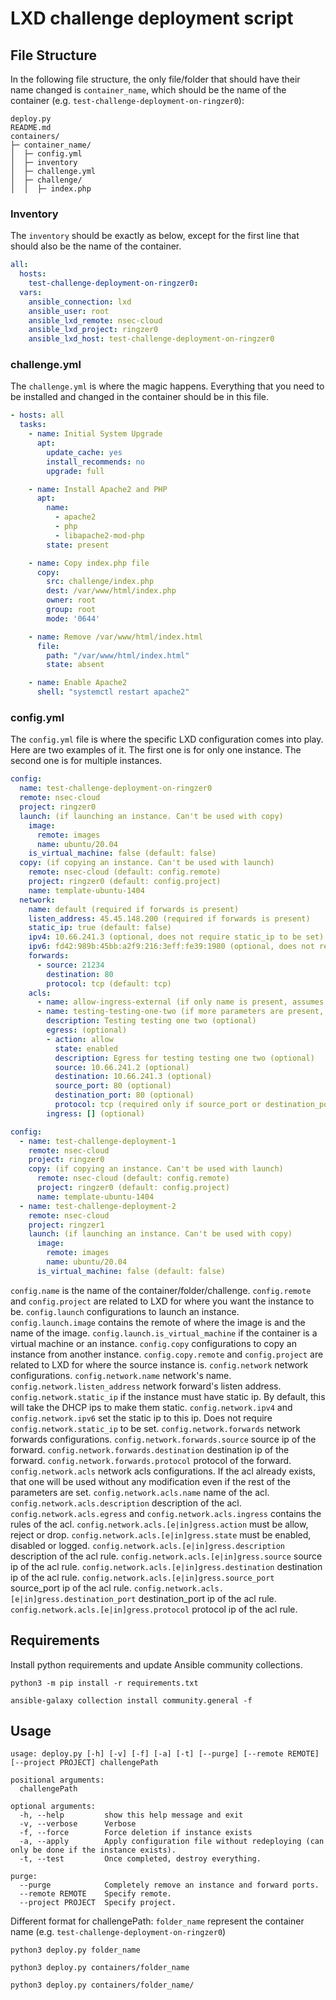 # LXD challenge deployment script

## File Structure

In the following file structure, the only file/folder that should have their name changed is `container_name`, which should be the name of the container (e.g. `test-challenge-deployment-on-ringzer0`):

```
deploy.py
README.md
containers/
├─ container_name/
│  ├─ config.yml
│  ├─ inventory
│  ├─ challenge.yml
│  ├─ challenge/
│  │  ├─ index.php
```

### Inventory

The `inventory` should be exactly as below, except for the first line that should also be the name of the container.

```yaml
all:
  hosts:
    test-challenge-deployment-on-ringzer0:
  vars:
    ansible_connection: lxd
    ansible_user: root
    ansible_lxd_remote: nsec-cloud
    ansible_lxd_project: ringzer0
    ansible_lxd_host: test-challenge-deployment-on-ringzer0
```

### challenge.yml

The `challenge.yml` is where the magic happens. Everything that you need to be installed and changed in the container should be in this file.

```yaml
- hosts: all
  tasks:
    - name: Initial System Upgrade
      apt:
        update_cache: yes
        install_recommends: no
        upgrade: full

    - name: Install Apache2 and PHP
      apt:
        name:
          - apache2
          - php
          - libapache2-mod-php
        state: present

    - name: Copy index.php file
      copy:
        src: challenge/index.php
        dest: /var/www/html/index.php
        owner: root
        group: root
        mode: '0644'

    - name: Remove /var/www/html/index.html
      file: 
        path: "/var/www/html/index.html"
        state: absent

    - name: Enable Apache2
      shell: "systemctl restart apache2"
```

### config.yml

The `config.yml` file is where the specific LXD configuration comes into play. Here are two examples of it. The first one is for only one instance. The second one is for multiple instances.

```yaml
config:
  name: test-challenge-deployment-on-ringzer0
  remote: nsec-cloud
  project: ringzer0
  launch: (if launching an instance. Can't be used with copy)
    image:
      remote: images
      name: ubuntu/20.04
    is_virtual_machine: false (default: false)
  copy: (if copying an instance. Can't be used with launch)
    remote: nsec-cloud (default: config.remote)
    project: ringzer0 (default: config.project)
    name: template-ubuntu-1404
  network:
    name: default (required if forwards is present)
    listen_address: 45.45.148.200 (required if forwards is present)
    static_ip: true (default: false)
    ipv4: 10.66.241.3 (optional, does not require static_ip to be set)
    ipv6: fd42:989b:45bb:a2f9:216:3eff:fe39:1980 (optional, does not require static_ip to be set
    forwards:
      - source: 21234
        destination: 80
        protocol: tcp (default: tcp)
    acls:
      - name: allow-ingress-external (if only name is present, assumes it already exists)
      - name: testing-testing-one-two (if more parameters are present, create acl)
        description: Testing testing one two (optional)
        egress: (optional)
        - action: allow
          state: enabled
          description: Egress for testing testing one two (optional)
          source: 10.66.241.2 (optional)
          destination: 10.66.241.3 (optional)
          source_port: 80 (optional)
          destination_port: 80 (optional)
          protocol: tcp (required only if source_port or destination_port are present)
        ingress: [] (optional)

config:
  - name: test-challenge-deployment-1
    remote: nsec-cloud
    project: ringzer0
    copy: (if copying an instance. Can't be used with launch)
      remote: nsec-cloud (default: config.remote)
      project: ringzer0 (default: config.project)
      name: template-ubuntu-1404
  - name: test-challenge-deployment-2
    remote: nsec-cloud
    project: ringzer1
    launch: (if launching an instance. Can't be used with copy)
      image:
        remote: images
        name: ubuntu/20.04
      is_virtual_machine: false (default: false)
```

`config.name` is the name of the container/folder/challenge.
`config.remote` and `config.project` are related to LXD for where you want the instance to be.
`config.launch` configurations to launch an instance.
`config.launch.image` contains the remote of where the image is and the name of the image.
`config.launch.is_virtual_machine` if the container is a virtual machine or an instance.
`config.copy` configurations to copy an instance from another instance.
`config.copy.remote` and `config.project` are related to LXD for where the source instance is.
`config.network` network configurations.
`config.network.name` network's name.
`config.network.listen_address` network forward's listen address.
`config.network.static_ip` if the instance must have static ip. By default, this will take the DHCP ips to make them static.
`config.network.ipv4` and `config.network.ipv6` set the static ip to this ip. Does not require `config.network.static_ip` to be set.
`config.network.forwards` network forwards configurations.
`config.network.forwards.source` source ip of the forward.
`config.network.forwards.destination` destination ip of the forward.
`config.network.forwards.protocol` protocol of the forward.
`config.network.acls` network acls configurations. If the acl already exists, that one will be used without any modification even if the rest of the parameters are set.
`config.network.acls.name` name of the acl.
`config.network.acls.description` description of the acl.
`config.network.acls.egress` and `config.network.acls.ingress` contains the rules of the acl.
`config.network.acls.[e|in]gress.action` must be allow, reject or drop.
`config.network.acls.[e|in]gress.state` must be enabled, disabled or logged.
`config.network.acls.[e|in]gress.description` description of the acl rule.
`config.network.acls.[e|in]gress.source` source ip of the acl rule.
`config.network.acls.[e|in]gress.destination` destination ip of the acl rule.
`config.network.acls.[e|in]gress.source_port` source_port ip of the acl rule.
`config.network.acls.[e|in]gress.destination_port` destination_port ip of the acl rule.
`config.network.acls.[e|in]gress.protocol` protocol ip of the acl rule.

## Requirements

Install python requirements and update Ansible community collections.

```
python3 -m pip install -r requirements.txt

ansible-galaxy collection install community.general -f
```

## Usage

```
usage: deploy.py [-h] [-v] [-f] [-a] [-t] [--purge] [--remote REMOTE] [--project PROJECT] challengePath

positional arguments:
  challengePath

optional arguments:
  -h, --help         show this help message and exit
  -v, --verbose      Verbose
  -f, --force        Force deletion if instance exists
  -a, --apply        Apply configuration file without redeploying (can only be done if the instance exists).
  -t, --test         Once completed, destroy everything.

purge:
  --purge            Completely remove an instance and forward ports.
  --remote REMOTE    Specify remote.
  --project PROJECT  Specify project.
```

Different format for challengePath: `folder_name` represent the container name (e.g. `test-challenge-deployment-on-ringzer0`)

```
python3 deploy.py folder_name

python3 deploy.py containers/folder_name

python3 deploy.py containers/folder_name/
```
